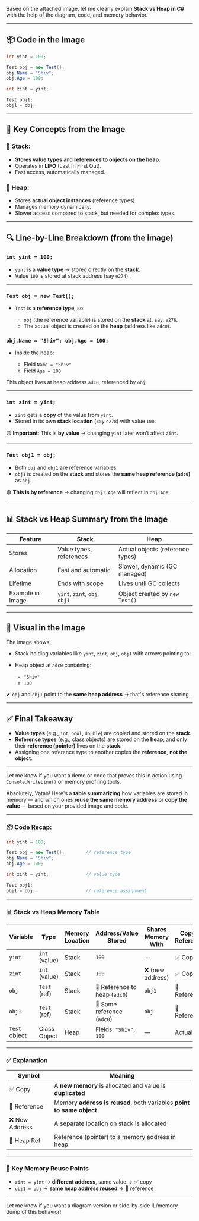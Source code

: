 Based on the attached image, let me clearly explain **Stack vs Heap in C#** with the help of the diagram, code, and memory behavior.

---

## 📦 Code in the Image

```csharp
int yint = 100;

Test obj = new Test();
obj.Name = "Shiv";
obj.Age = 100;

int zint = yint;

Test obj1;
obj1 = obj;
```

---

## 🧠 Key Concepts from the Image

### 🔹 Stack:

* **Stores value types** and **references to objects on the heap**.
* Operates in **LIFO** (Last In First Out).
* Fast access, automatically managed.

### 🔹 Heap:

* Stores **actual object instances** (reference types).
* Manages memory dynamically.
* Slower access compared to stack, but needed for complex types.

---

## 🔍 Line-by-Line Breakdown (from the image)

### `int yint = 100;`

* `yint` is a **value type** → stored directly on the **stack**.
* Value `100` is stored at stack address (say `e274`).

---

### `Test obj = new Test();`

* `Test` is a **reference type**, so:

  * `obj` (the reference variable) is stored on the **stack** at, say, `e276`.
  * The actual object is created on the **heap** (address like `adc0`).

### `obj.Name = "Shiv"; obj.Age = 100;`

* Inside the heap:

  * Field `Name = "Shiv"`
  * Field `Age = 100`

This object lives at heap address `adc0`, referenced by `obj`.

---

### `int zint = yint;`

* `zint` gets a **copy** of the value from `yint`.
* Stored in its own **stack location** (say `e278`) with value `100`.

🟡 **Important**: This is **by value** → changing `yint` later won’t affect `zint`.

---

### `Test obj1 = obj;`

* Both `obj` and `obj1` are reference variables.
* `obj1` is created on the **stack** and stores the **same heap reference (`adc0`)** as `obj`.

🟢 **This is by reference** → changing `obj1.Age` will reflect in `obj.Age`.

---

## 📊 Stack vs Heap Summary from the Image

| Feature          | Stack                         | Heap                             |
| ---------------- | ----------------------------- | -------------------------------- |
| Stores           | Value types, references       | Actual objects (reference types) |
| Allocation       | Fast and automatic            | Slower, dynamic (GC managed)     |
| Lifetime         | Ends with scope               | Lives until GC collects          |
| Example in Image | `yint`, `zint`, `obj`, `obj1` | Object created by `new Test()`   |

---

## 🧠 Visual in the Image

The image shows:

* Stack holding variables like `yint`, `zint`, `obj`, `obj1` with arrows pointing to:
* Heap object at `adc0` containing:

  * `"Shiv"`
  * `100`

✔ `obj` and `obj1` point to the **same heap address** → that's reference sharing.

---

## ✅ Final Takeaway

* **Value types** (e.g., `int`, `bool`, `double`) are copied and stored on the **stack**.
* **Reference types** (e.g., class objects) are stored on the **heap**, and only their **reference (pointer)** lives on the **stack**.
* Assigning one reference type to another copies the **reference**, **not the object**.

---

Let me know if you want a demo or code that proves this in action using `Console.WriteLine()` or memory profiling tools.


Absolutely, Vatan! Here's a **table summarizing** how variables are stored in memory — and which ones **reuse the same memory address** or **copy the value** — based on your provided image and code.

---

### 📦 Code Recap:

```csharp
int yint = 100;

Test obj = new Test();        // reference type
obj.Name = "Shiv";
obj.Age = 100;

int zint = yint;              // value type

Test obj1;
obj1 = obj;                   // reference assignment
```

---

### 📊 **Stack vs Heap Memory Table**

| Variable      | Type          | Memory Location | Address/Value Stored          | Shares Memory With | Copy or Reference? |
| ------------- | ------------- | --------------- | ----------------------------- | ------------------ | ------------------ |
| `yint`        | `int` (value) | Stack           | `100`                         | —                  | ✅ Copy             |
| `zint`        | `int` (value) | Stack           | `100`                         | ❌ (new address)    | ✅ Copy             |
| `obj`         | `Test` (ref)  | Stack           | 📍 Reference to heap (`adc0`) | `obj1`             | 🔁 Reference       |
| `obj1`        | `Test` (ref)  | Stack           | 📍 Same reference (`adc0`)    | `obj`              | 🔁 Reference       |
| `Test` object | Class Object  | Heap            | Fields: `"Shiv"`, `100`       | —                  | Actual data        |

---

### ✅ Explanation

| Symbol        | Meaning                                                               |
| ------------- | --------------------------------------------------------------------- |
| ✅ Copy        | A **new memory** is allocated and value is **duplicated**             |
| 🔁 Reference  | Memory **address is reused**, both variables **point to same object** |
| ❌ New Address | A separate location on stack is allocated                             |
| 📍 Heap Ref   | Reference (pointer) to a memory address in heap                       |

---

### 🧠 Key Memory Reuse Points

* `zint = yint` → **different address**, same value → ✅ copy
* `obj1 = obj` → **same heap address reused** → 🔁 reference

---

Let me know if you want a diagram version or side-by-side IL/memory dump of this behavior!
